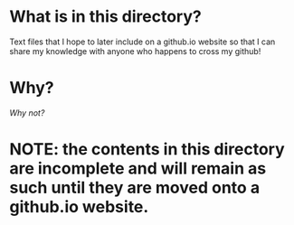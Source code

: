# What is in this directory?
Text files that I hope to later include on a github.io website so that I can share my knowledge with anyone who happens to cross my github!

# Why?
<i> Why not? </i>

<h1>NOTE: the contents in this directory are incomplete and will remain as such until they are moved onto a github.io website. </h1>
